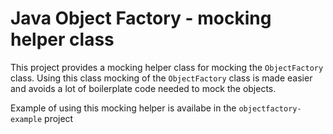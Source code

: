 # Java Object Factory - mocking helper class

This project provides a mocking helper class for mocking the
`ObjectFactory` class.  Using this class mocking of the 
`ObjectFactory` class is made easier and avoids a lot of boilerplate code needed
to mock the objects.

Example of using this mocking helper is availabe in the `objectfactory-example` project